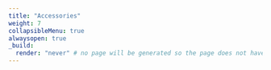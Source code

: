 ```yaml
---
title: "Accessories"
weight: 7
collapsibleMenu: true 
alwaysopen: true
_build:
  render: "never" # no page will be generated so the page does not have a url
---
```

